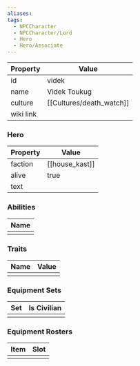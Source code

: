 ```yaml
---
aliases: 
tags:
  - NPCCharacter
  - NPCCharacter/Lord
  - Hero
  - Hero/Associate
---
```


| Property  | Value           |
| :-------- | --------------- |
| id        | videk           |
| name      | Videk Toukug    |
| culture   | [[Cultures/death_watch]] |
| wiki link |                 |
### Hero
| Property | Value          |
| -------- | -------------- |
| faction  | [[house_kast]] |
| alive    | true           |
| text     |                |

### Abilities
| Name |
| :--: |
|      |

### Traits
| Name | Value |
| ---- | ----- |
|      |       |

### Equipment Sets
| Set | Is Civilian |
| --- | ----------- |
|     |             |

### Equipment Rosters
| Item | Slot |
| ---- | ---- |
|      |      |

